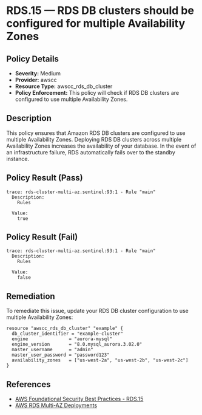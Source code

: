 # RDS.15 — RDS DB clusters should be configured for multiple Availability Zones

## Policy Details

* **Severity:** Medium
* **Provider:** awscc
* **Resource Type:** awscc_rds_db_cluster
* **Policy Enforcement:** This policy will check if RDS DB clusters are configured to use multiple Availability Zones.

## Description

This policy ensures that Amazon RDS DB clusters are configured to use multiple Availability Zones. Deploying RDS DB clusters across multiple Availability Zones increases the availability of your database. In the event of an infrastructure failure, RDS automatically fails over to the standby instance.

## Policy Result (Pass)

```
trace: rds-cluster-multi-az.sentinel:93:1 - Rule "main"
  Description:
    Rules

  Value:
    true
```

## Policy Result (Fail)

```
trace: rds-cluster-multi-az.sentinel:93:1 - Rule "main"
  Description:
    Rules

  Value:
    false
```

## Remediation

To remediate this issue, update your RDS DB cluster configuration to use multiple Availability Zones:

```hcl
resource "awscc_rds_db_cluster" "example" {
  db_cluster_identifier = "example-cluster"
  engine               = "aurora-mysql"
  engine_version       = "8.0.mysql_aurora.3.02.0"
  master_username      = "admin"
  master_user_password = "password123"
  availability_zones   = ["us-west-2a", "us-west-2b", "us-west-2c"]
}
```

## References

- [AWS Foundational Security Best Practices - RDS.15](https://docs.aws.amazon.com/securityhub/latest/userguide/securityhub-standards-fsbp-controls.html#fsbp-rds-15)
- [AWS RDS Multi-AZ Deployments](https://docs.aws.amazon.com/AmazonRDS/latest/UserGuide/Concepts.MultiAZ.html)

